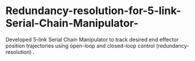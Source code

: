 # Redundancy-resolution-for-5-link-Serial-Chain-Manipulator-
Developed 5-link Serial Chain Manipulator to track desired end effector position trajectories using open-loop and closed-loop control (redundancy-resolution) .
